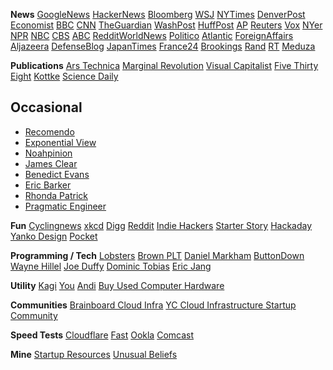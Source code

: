 
**News**
[GoogleNews](https://news.google.com)
[HackerNews](https://news.ycombinator.com/)
[Bloomberg](https://www.bloomberg.com/)
[WSJ](https://www.wsj.com/)
[NYTimes](https://www.nytimes.com/)
[DenverPost](https://www.denverpost.com/)
[Economist](https://www.economist.com/)
[BBC](https://www.bbc.com/)
[CNN](https://www.cnn.com/)
[TheGuardian](https://www.theguardian.com/us)
[WashPost](https://www.washingtonpost.com/)
[HuffPost](https://www.huffpost.com/)
[AP](https://apnews.com/)
[Reuters](https://www.reuters.com/)
[Vox](https://www.vox.com/world)
[NYer](https://www.newyorker.com/)
[NPR](https://www.npr.org/)
[NBC](https://www.nbcnews.com/)
[CBS](https://www.cbsnews.com/)
[ABC](https://abcnews.go.com/)
[RedditWorldNews](https://www.reddit.com/r/worldnews/)
[Politico](https://www.politico.com/)
[Atlantic](https://www.theatlantic.com/)
[ForeignAffairs](https://www.foreignaffairs.com/)
[Aljazeera](https://www.aljazeera.com/)
[DefenseBlog](https://defence-blog.com/)
[JapanTimes](https://www.japantimes.co.jp/)
[France24](https://www.france24.com/en/)
[Brookings](https://www.brookings.edu/topic/international-affairs/)
[Rand](https://www.rand.org/topics/international-affairs.html)
[RT](https://www.rt.com/news/)
[Meduza](https://meduza.io/en)

**Publications**
[Ars Technica](https://arstechnica.com/)
[Marginal Revolution](https://marginalrevolution.com/)
[Visual Capitalist](https://www.visualcapitalist.com/)
[Five Thirty Eight](https://fivethirtyeight.com/)
[Kottke](https://kottke.org/)
[Science Daily](https://www.sciencedaily.com/news/top/)

## Occasional
- [Recomendo](https://www.getrevue.co/profile/Recomendo)
- [Exponential View](https://www.exponentialview.co/newsletter/)
- [Noahpinion](https://noahpinion.substack.com/)
- [James Clear](https://jamesclear.com/3-2-1)
- [Benedict Evans](https://www.ben-evans.com/)
- [Eric Barker](https://bakadesuyo.com/blog/)
- [Rhonda Patrick](https://www.foundmyfitness.com/)
- [Pragmatic Engineer](https://blog.pragmaticengineer.com/)

**Fun**
[Cyclingnews](https://www.cyclingnews.com/)
[xkcd](https://xkcd.com/)
[Digg](https://digg.com/)
[Reddit](https://www.reddit.com/)
[Indie Hackers](https://www.indiehackers.com/)
[Starter Story](https://www.starterstory.com/)
[Hackaday](https://hackaday.com/)
[Yanko Design](https://www.yankodesign.com/)
[Pocket](https://getpocket.com/collections?utm_source=homepage)

**Programming / Tech**
[Lobsters](https://lobste.rs/)
[Brown PLT](https://cs.brown.edu/research/plt/)
[Daniel Markham](https://danielbmarkham.com/)
[ButtonDown](https://buttondown.email/hillelwayne)
[Wayne Hillel](https://www.hillelwayne.com/)
[Joe Duffy](http://joeduffyblog.com/2015/11/03/blogging-about-midori/)
[Dominic Tobias](https://dominictobias.medium.com/)
[Eric Jang](https://evjang.com/2022/04/25/rome.html)

**Utility**
[Kagi](https://kagi.com/)
[You](https://you.com)
[Andi](https://andisearch.com/)
[Buy Used Computer Hardware](https://www.bytebucket.co/?)

**Communities**
[Brainboard Cloud Infra](https://app.slack.com/client/T010H7DGJ8L/C0104T2EW7L)
[YC Cloud Infrastructure Startup Community](https://app.slack.com/client/T03GZH69VHP)

**Speed Tests**
[Cloudflare](https://speed.cloudflare.com/)
[Fast](https://fast.com/)
[Ookla](https://www.speedtest.net/result/13048105907)
[Comcast](https://speedtest.xfinity.com/results)

**Mine**
[Startup Resources](/stacks)
[Unusual Beliefs](/unusual-beliefs)


<!--
## News
- [Google News](https://news.google.com)
- [Hacker News](https://news.ycombinator.com/)
- [Bloomberg](https://www.bloomberg.com/)
- [WSJ](https://www.wsj.com/)
- [NY Times](https://www.nytimes.com/)
- [Denver Post](https://www.denverpost.com/)
- [Economist](https://www.economist.com/)
- [BBC](https://www.bbc.com/)

## Publications
- [Ars Technica](https://arstechnica.com/)
- [Marginal Revolution](https://marginalrevolution.com/)
- [Visual Capitalist](https://www.visualcapitalist.com/)
- [Five Thirty Eight](https://fivethirtyeight.com/)

## Fun
- [Cyclingnews](https://www.cyclingnews.com/)
- [xkcd](https://xkcd.com/)
- [Digg](https://digg.com/)
- [Reddit](https://www.reddit.com/)
-->


<!--
| News | Publications | Fun |
| --- | --- | --- |
| [Google News](https://news.google.com) | [Ars Technica](https://arstechnica.com/) | [Cyclingnews](https://www.cyclingnews.com/) |
| [Hacker News](https://news.ycombinator.com/) | [Marginal Revolution](https://marginalrevolution.com/) | [xkcd](https://xkcd.com/) |
-->


